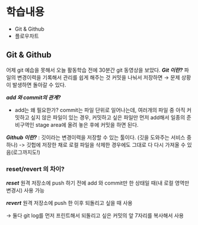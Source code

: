 # 학습내용
- Git & Github
- 플로우차트 

## Git & Github
어제 git 예습을 못해서 오늘 활동학습 전에 30분간 git 동영상을 보았다. 
***Git 이란?***
파일의 변경이력을 기록해서 관리를 쉽게 해주는 것
커밋을 나눠서 저장하면 
→ 문제 상황이 발생하면 돌아갈 수 있다.

***add 와 commit의 관계?***
- add는 왜 필요한가?
commit는 파일 단위로 일어나는데, 여러개의 파일 중 아직 커밋하고 싶지 않은 파일이 있는 경우, 커밋하고 싶은 파일만 먼저 add해서 일종의 준비구역인 stage area에 올려 놓은 후에 커밋을 하면 된다. 

***Github 이란?***
: 깃이라는 변경이력을 저장할 수 있는 툴이다. (깃을 도와주는 서비스 중 하나)
-> 깃헙에 저장한 채로 로컬 파일을 삭제한 경우에도 그대로 다 다시 가져올 수 있음(로그까지도!)

### reset/revert 의 차이?

***reset***
원격 저장소에 push 하기 전에 add 와 commit만 한 상태일 때(내 로컬 영역만 변경시) 사용 가능 

***revert***
원격 저장소에 push 한 이후 되돌리고 싶을 때 사용 

→ 둘다 git log를 먼저 프린트해서 되돌리고 싶은 커밋의 앞 7자리를 복사해서 사용
